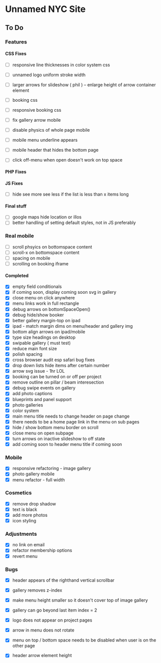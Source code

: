 # Unnamed NYC Site

## To Do

### Features

#### CSS Fixes
- [ ] responsive line thicknesses in color system css
- [ ] unnamed logo uniform stroke width
- [ ] larger arrows for slideshow ( phil ) – enlarge height of arrow container element

- [ ] booking css
- [ ] responsive booking css
- [ ] fix gallery arrow mobile
- [ ] disable physics of whole page mobile
- [ ] mobile menu underline appears
- [ ] mobile header that hides the bottom page
- [ ] click off-menu when open doesn't work on top space

#### PHP Fixes

#### JS Fixes
- [ ] hide see more see less if the list is less than x items long

#### Final stuff
- [ ] google maps hide location or illos
- [ ] better handling of setting default styles, not in JS preferably

### Real mobile
- [ ] scroll phsyics on bottomspace content
- [ ] scroll-x on bottomspace content
- [ ] spacing on mobile
- [ ] scrolling on booking iframe

#### Completed
- [X] empty field conditionals
- [X] if coming soon, display coming soon svg in gallery
- [X] close menu on click anywhere
- [X] menu links work in full rectangle
- [X] debug arrows on bottomSpaceOpen()
- [X] debug hide/show booker
- [X] better gallery margin-top on ipad
- [X] ipad - match margin dims on menu/header and gallery img
- [X] bottom align arrows on ipad/mobile
- [X] type size headings on desktop
- [x] swipable gallery ( must test)
- [x] reduce main font size
- [x] polish spacing
- [X] cross browser audit esp safari bug fixes
- [X] drop down lists hide items after certain number
- [X] arrow svg issue - 1hr LOL
- [X] booking can be turned on or off per project
- [x] remove outline on pillar / beam interesection
- [x] debug swipe events on gallery
- [x] add photo captions
- [x] blueprints and panel support
- [x] photo galleries
- [x] color system
- [x] main menu title needs to change header on page change
- [x] there needs to be a home page link in the menu on sub pages
- [x] hide / show bottom menu border on scroll
- [x] close menu on open subpage
- [x] turn arrows on inactive slideshow to off state
- [x] add coming soon to header menu title if coming soon

### Mobile
- [x]  responsive refactoring - image gallery
- [x]  photo gallery mobile
- [x]  menu refactor - full width

### Cosmetics
- [X] remove drop shadow
- [x]  text is black
- [x]  add more photos
- [x]  icon styling

### Adjustments
- [x] no link on email
- [x] refactor membership options
- [x] revert menu

### Bugs
- [X] header appears of the righthand vertical scrollbar

- [x] gallery removes z-index
- [x] make menu height smaller so it doesn't cover top of image gallery
- [x] gallery can go beyond last item index = 2
- [x] logo does not appear on project pages
- [x] arrow in menu does not rotate
- [x] menu on top / bottom space needs to be disabled when user is on the other page
- [x] header arrow element height
